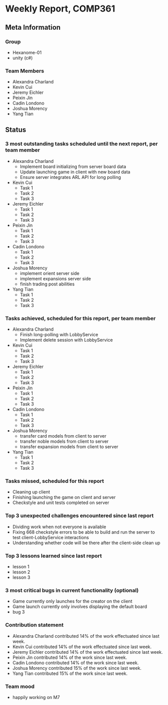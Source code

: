 # Weekly Report, COMP361

## Meta Information

### Group

 * Hexanome-01
 * unity (c#)

### Team Members

 * Alexandra Charland
 * Kevin Cui
 * Jeremy Eichler
 * Peixin Jin
 * Cadin Londono
 * Joshua Morency
 * Yang Tian

## Status

### 3 most outstanding tasks scheduled until the next report, per team member

 * Alexandra Charland
   * Implement board initializing from server board data
   * Update launching game in client with new board data
   * Ensure server integrates ARL API for long polling
 * Kevin Cui
   * Task 1
   * Task 2
   * Task 3
 * Jeremy Eichler
   * Task 1
   * Task 2
   * Task 3
 * Peixin Jin
   * Task 1
   * Task 2
   * Task 3
 * Cadin Londono
   * Task 1
   * Task 2
   * Task 3
 * Joshua Morency
   * implement orient server side
   * implement expansions server side
   * finish trading post abilities
 * Yang Tian
   * Task 1
   * Task 2
   * Task 3

### Tasks achieved, scheduled for this report, per team member

 * Alexandra Charland
   * Finish long-polling with LobbyService
   * Implement delete session with LobbyService
 * Kevin Cui
   * Task 1
   * Task 2
   * Task 3
 * Jeremy Eichler
   * Task 1
   * Task 2
   * Task 3
 * Peixin Jin
   * Task 1
   * Task 2
   * Task 3
 * Cadin Londono
   * Task 1
   * Task 2
   * Task 3
 * Joshua Morency
   * transfer card models from client to server
   * transfer noble models from client to server
   * transfer expansion models from client to server
 * Yang Tian
   * Task 1
   * Task 2
   * Task 3

### Tasks missed, scheduled for this report

 * Cleaning up client
 * Finishing launching the game on client and server
 * Checkstyle and unit tests completed on server

### Top 3 unexpected challenges encountered since last report

 * Dividing work when not everyone is available
 * Fixing 668 checkstyle errors to be able to build and run the server to test client-LobbyService interactions
 * Understanding whether code will be there after the client-side clean up

### Top 3 lessons learned since last report

 * lesson 1
 * lesson 2
 * lesson 3

### 3 most critical bugs in current functionality (optional)

 * Game currently only launches for the creator on the client
 * Game launch currently only involves displaying the default board
 * bug 3

### Contribution statement

 * Alexandra Charland contributed 14% of the work effectuated since last week.
 * Kevin Cui contributed 14% of the work effectuated since last week.
 * Jeremy Eichler contributed 14% of the work effectuated since last week.
 * Peixin Jin contributed 14% of the work since last week.
 * Cadin Londono contributed 14% of the work since last week.
 * Joshua Morency contributed 15% of the work since last week.
 * Yang Tian contributed 15% of the work since last week.

### Team mood

 * happily working on M7

